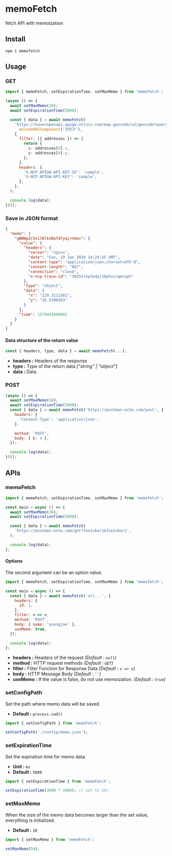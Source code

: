 # memoFetch

fetch API with memoization

## Install

```shell
npm i memofetch
```

## Usage

### GET

```js
import { memoFetch, setExpirationTime, setMaxMemo } from 'memoFetch';

(async () => {
  await setMaxMemo(10);
  await setExpirationTime(5000);

  const { data } = await memoFetch(
    'https://naveropenapi.apigw.ntruss.com/map-geocode/v2/geocode?query=' +
      encodeURIComponent('양천구'),
    {
      filter: ({ addresses }) => {
        return {
          x: addresses[0].x,
          y: addresses[0].y,
        };
      },
      headers: {
        'X-NCP-APIGW-API-KEY-ID': 'sample',
        'X-NCP-APIGW-API-KEY': 'sample',
      },
    },
  );

  console.log(data);
})();
```

### Save in JSON format

```json
{
  "memo": {
    "gBWWpZc5vilNlknBafd7yqi+nAo=": {
      "value": {
        "headers": {
          "server": "nginx",
          "date": "Sun, 19 Jan 2020 14:24:55 GMT",
          "content-type": "application/json;charset=UTF-8",
          "content-length": "867",
          "connection": "close",
          "x-ncp-trace-id": "36d31ckp3edpj38phnccqmcoph"
        },
        "type": "object",
        "data": {
          "x": "129.3112381",
          "y": "35.5396493"
        }
      },
      "time": 1579443896001
    }
  }
}
```

#### Data structure of the return value

```js
const { headers, type, data } = await memoFetch(...);
```

- **headers :** Headers of the response
- **type :** Type of the return data _["string" | "object"]_
- **data :** Data

### POST

```js
(async () => {
  await setMaxMemo(10);
  await setExpirationTime(5000);
  const { data } = await memoFetch('https://postman-echo.com/post', {
    headers: {
      'Content-Type': 'application/json',
    },

    method: 'POST',
    body: { b: 4 },
  });

  console.log(data);
})();
```

## APIs

### memoFetch

```js
import { memoFetch, setExpirationTime, setMaxMemo } from 'memofetch';

const main = async () => {
  await setMaxMemo(30);
  await setExpirationTime(5000);

  const { data } = await memoFetch(
    'https://postman-echo.com/get?foo1=bar1&foo2=bar2',
  );

  console.log(data);
};
```

#### Options

The second argument can be an option value.

```js
import { memoFetch, setExpirationTime, setMaxMemo } from 'memofetch';

const main = async () => {
  const { data } = await memoFetch('url...', {
    headers: {
      id: 1,
    },
    filter: v => v,
    method: 'POST',
    body: { name: 'youngjae' },
    useMemo: true,
  });

  console.log(data);
};
```

- **headers :** Headers of the request _(Default : `null`)_
- **method :** HTTP request methods _(Default : `GET`)_
- **filter :** Filter Function for Response Data _(Default : `v => v`)_
- **body :** HTTP Message Body _(Default : `''`)_
- **useMemo :** If the value is false, do not use memoization. _(Default : `true`)_

### setConfigPath

Set the path where memo data will be saved.

- **Default :** `process.cwd()`

```js
import { setConfigPath } from 'memoFetch';

setConfigPath('./config/memo.json');
```

### setExpirationTime

Set the expiration time for memo data.

- **Unit :** `ms`
- **Default :** `5000`

```js
import { setExpirationTime } from 'memoFetch';

setExpirationTime(3600 * 1000); // set to 1hr
```

### setMaxMemo

When the size of the memo data becomes larger than the set value, everything is initialized.

- **Default :** `10`

```js
import { setMaxMemo } from 'memoFetch';

setMaxMemo(50);
```
